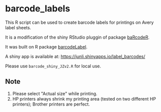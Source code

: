 # barcode_labels
This R script can be used to create barcode labels for printings on Avery label sheets.

It is a modification of the shiny RStudio pluggin of package [baRcodeR](https://github.com/ropensci/baRcodeR).

It was built on R package [barcodeLabel](https://github.com/pinbo/barcodeLabel).

A shiny app is available at: https://junli.shinyapps.io/label_barcodes/

Please use `barcode_shiny_JZv2.R` for local use.

## Note
1. Please select "Actual size" while printing.
1. HP printers always shrink my printing area (tested on two different HP printers); Brother printers are perfect.

